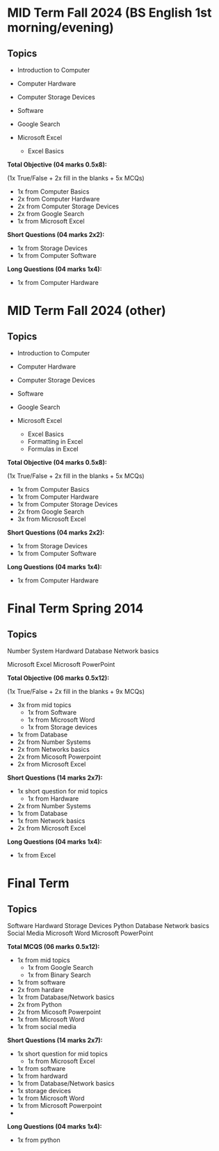 # MID Term Fall 2024 (BS English 1st morning/evening)

## Topics

- Introduction to Computer
- Computer Hardware
- Computer Storage Devices
- Software

- Google Search

- Microsoft Excel
  - Excel Basics

**Total Objective (04 marks 0.5x8):**

(1x True/False + 2x fill in the blanks + 5x MCQs)

- 1x from Computer Basics
- 2x from Computer Hardware
- 2x from Computer Storage Devices
- 2x from Google Search
- 1x from Microsoft Excel

**Short Questions (04 marks 2x2):**

- 1x from Storage Devices
- 1x from Computer Software
   
**Long Questions (04 marks 1x4):**

- 1x from Computer Hardware

# MID Term Fall 2024 (other)

## Topics

- Introduction to Computer
- Computer Hardware
- Computer Storage Devices
- Software

- Google Search

- Microsoft Excel
  - Excel Basics
  - Formatting in Excel
  - Formulas in Excel

**Total Objective (04 marks 0.5x8):**

(1x True/False + 2x fill in the blanks + 5x MCQs)

- 1x from Computer Basics
- 1x from Computer Hardware
- 1x from Computer Storage Devices
- 2x from Google Search
- 3x from Microsoft Excel

**Short Questions (04 marks 2x2):**

- 1x from Storage Devices
- 1x from Computer Software
   
**Long Questions (04 marks 1x4):**

- 1x from Computer Hardware

# Final Term Spring 2014

## Topics

Number System
Hardward
Database
Network basics

Microsoft Excel
Microsoft PowerPoint


**Total Objective (06 marks 0.5x12):**

(1x True/False + 2x fill in the blanks + 9x MCQs)

- 3x from mid topics
  - 1x from Software
  - 1x from Microsoft Word
  - 1x from Storage devices
- 1x from Database
- 2x from Number Systems
- 2x from Networks basics
- 2x from Micosoft Powerpoint
- 2x from Microsoft Excel
  
**Short Questions (14 marks 2x7):**

- 1x short question for mid topics
  - 1x from Hardware
- 2x from Number Systems
- 1x from Database
- 1x from Network basics
- 2x from Microsoft Excel
   
**Long Questions (04 marks 1x4):**

- 1x from Excel
  
# Final Term 

## Topics
Software
Hardward
Storage Devices
Python
Database
Network basics
Social Media
Microsoft Word
Microsoft PowerPoint


**Total MCQS (06 marks 0.5x12):**

- 1x from mid topics
  - 1x from Google Search
  - 1x from Binary Search
- 1x from software
- 2x from hardare
- 1x from Database/Network basics
- 2x from Python
- 2x from Micosoft Powerpoint
- 1x from Microsoft Word
- 1x from social media
  
**Short Questions (14 marks 2x7):**

- 1x short question for mid topics
  - 1x from Microsoft Excel
- 1x from software
- 1x from hardward
- 1x from Database/Network basics
- 1x storage devices
- 1x from Microsoft Word
- 1x from Microsoft Powerpoint 
- 
**Long Questions (04 marks 1x4):**

- 1x from python

